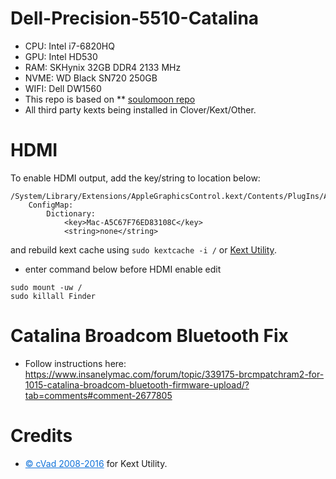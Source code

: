 # Dell-Precision-5510-Catalina
* CPU: Intel i7-6820HQ 
* GPU: Intel HD530 
* RAM: SKHynix 32GB DDR4 2133 MHz
* NVME: WD Black SN720 250GB
* WIFI: Dell DW1560  
* This repo is based on
** [soulomoon repo](https://github.com/soulomoon/Dell-Precision-5510-OSX)
* All third party kexts being installed in Clover/Kext/Other.

# HDMI
To enable HDMI output, add the key/string to location below: 
```
/System/Library/Extensions/AppleGraphicsControl.kext/Contents/PlugIns/AppleGraphicsDevicePolicy.kext/Contents/Info.plist:
	ConfigMap:
		Dictionary:
			<key>Mac-A5C67F76ED83108C</key>
			<string>none</string>
``` 
and rebuild kext cache using 
`sudo kextcache -i /` or [Kext Utility](http://cvad-mac.narod.ru/index/0-4).

* enter command below before HDMI enable edit
```
sudo mount -uw /
sudo killall Finder
```

# Catalina Broadcom Bluetooth Fix

* Follow instructions here: https://www.insanelymac.com/forum/topic/339175-brcmpatchram2-for-1015-catalina-broadcom-bluetooth-firmware-upload/?tab=comments#comment-2677805


# Credits
- <a class="bbc_url" href="http://cvad-mac.narod.ru/" rel="nofollow external" sl-processed="1" style="color: rgb(15, 114, 218);" title="External link">© cVad 2008-2016</a> for Kext Utility.

